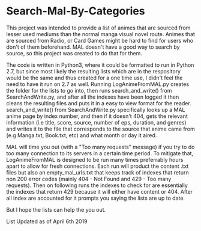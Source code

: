 # Search-Mal-By-Categories

This project was intended to provide a list of animes that are sourced from lesser used mediums than the normal manga visual novel route. Animes that are sourced from Radio, or Card Games might be hard to find for users who don't of them beforehand. MAL doesn't have a good way to search by source, so this project was created to do that for them. 

The code is written in Python3, where it could be formatted to run in Python 2.7, but since most likely the resulting lists which are in the respository would be the same and thus created for a one time use, I didn't feel the need to have it run on 2.7 as well. Running LogAnimeFromMAL.py creates the folder for the lists to go into, then runs search_and_write() from SearchAndWrite.py, and after all the indexes have been logged it then cleans the resulting files and puts it in a easy to view format for the reader. search_and_write() from SearchAndWrite.py specifically looks up a MAL anime page by index number, and then if it doesn't 404, gets the relevant information (i.e title, score, source, number of eps, duration, and genres) and writes it to the file that corresponds to the source that anime came from (e.g Manga.txt, Book.txt, etc) and what month or day it aired. 

MAL will time you out (with a "Too many requests" message) if you try to do too many connection to its servers in a certain time period. To mitigate that, LogAnimeFromMAL is designed to be run many times preferrably hours apart to allow for fresh connections. Each run will product the content .txt files but also an empty_mal_urls.txt that keeps track of indexes that return non 200 error codes (mainly 404 - Not Found and 429 - Too many requests). Then on following runs the indexes to check for are essentially the indexes that return 429 because it will either have content or 404. After all index are accounted for it prompts you saying the lists are up to date.

But I hope the lists can help the you out. 

List Updated as of April 6th 2019
